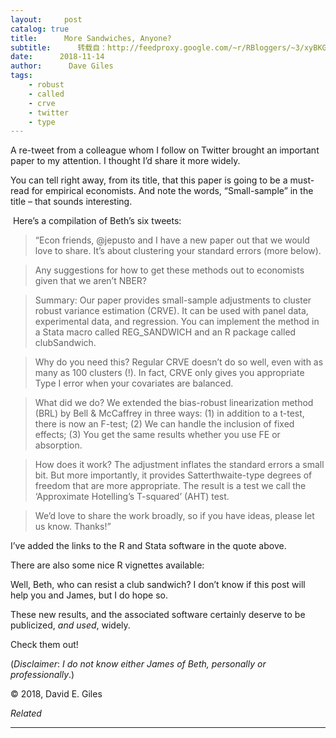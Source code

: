```yaml
---
layout:     post
catalog: true
title:      More Sandwiches, Anyone?
subtitle:      转载自：http://feedproxy.google.com/~r/RBloggers/~3/xyBKGAEheVs/
date:      2018-11-14
author:      Dave Giles
tags:
    - robust
    - called
    - crve
    - twitter
    - type
---
```


A re-tweet from a colleague whom I follow on Twitter brought an important paper to my attention. I thought I’d share it more widely.


You can tell right away, from its title, that this paper is going to be a must-read for empirical economists. And note the words, “Small-sample” in the title – that sounds interesting.


 Here’s a compilation of Beth’s six tweets:




> “Econ friends, @jepusto and I have a new paper out that we would love to share. It’s about clustering your standard errors (more below).

> ‏Any suggestions for how to get these methods out to economists given that we aren’t NBER?

> Summary: Our paper provides small-sample adjustments to cluster robust variance estimation (CRVE). It can be used with panel data, experimental data, and regression. You can implement the method in a Stata macro called REG_SANDWICH and an R package called clubSandwich.  

> Why do you need this? Regular CRVE doesn’t do so well, even with as many as 100 clusters (!). In fact, CRVE only gives you appropriate Type I error when your covariates are balanced. 

> What did we do? We extended the bias-robust linearization method (BRL) by Bell & McCaffrey in three ways: (1) in addition to a t-test, there is now an F-test; (2) We can handle the inclusion of fixed effects; (3) You get the same results whether you use FE or absorption. 

> How does it work? The adjustment inflates the standard errors a small bit. But more importantly, it provides Satterthwaite-type degrees of freedom that are more appropriate. The result is a test we call the ‘Approximate Hotelling’s T-squared’ (AHT) test. 

> We’d love to share the work broadly, so if you have ideas, please let us know. Thanks!”

I’ve added the links to the R and Stata software in the quote above. 



There are also some nice R vignettes available:





Well, Beth, who can resist a club sandwich? I don’t know if this post will help you and James, but I do hope so. 


These new results, and the associated software certainly deserve to be publicized, *and used*, widely.


Check them out!


(*Disclaimer*: *I do not know either James of Beth, personally or professionally*.)


© 2018, David E. Giles


*Related*








---
